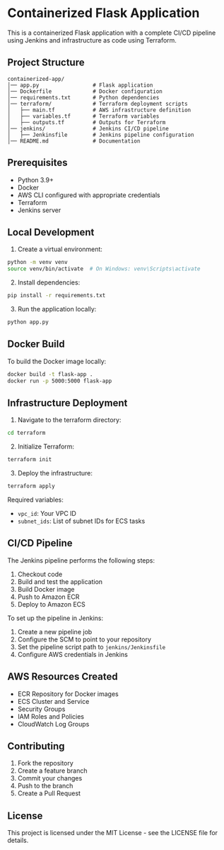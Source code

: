 # Containerized Flask Application

This is a containerized Flask application with a complete CI/CD pipeline using Jenkins and infrastructure as code using Terraform.

## Project Structure

```
containerized-app/
│── app.py                 # Flask application
│── Dockerfile             # Docker configuration
│── requirements.txt       # Python dependencies
│── terraform/             # Terraform deployment scripts
│   ├── main.tf            # AWS infrastructure definition
│   ├── variables.tf       # Terraform variables
│   ├── outputs.tf         # Outputs for Terraform
│── jenkins/               # Jenkins CI/CD pipeline
│   ├── Jenkinsfile        # Jenkins pipeline configuration
│── README.md              # Documentation
```

## Prerequisites

- Python 3.9+
- Docker
- AWS CLI configured with appropriate credentials
- Terraform
- Jenkins server

## Local Development

1. Create a virtual environment:
```bash
python -m venv venv
source venv/bin/activate  # On Windows: venv\Scripts\activate
```

2. Install dependencies:
```bash
pip install -r requirements.txt
```

3. Run the application locally:
```bash
python app.py
```

## Docker Build

To build the Docker image locally:

```bash
docker build -t flask-app .
docker run -p 5000:5000 flask-app
```

## Infrastructure Deployment

1. Navigate to the terraform directory:
```bash
cd terraform
```

2. Initialize Terraform:
```bash
terraform init
```

3. Deploy the infrastructure:
```bash
terraform apply
```

Required variables:
- `vpc_id`: Your VPC ID
- `subnet_ids`: List of subnet IDs for ECS tasks

## CI/CD Pipeline

The Jenkins pipeline performs the following steps:
1. Checkout code
2. Build and test the application
3. Build Docker image
4. Push to Amazon ECR
5. Deploy to Amazon ECS

To set up the pipeline in Jenkins:
1. Create a new pipeline job
2. Configure the SCM to point to your repository
3. Set the pipeline script path to `jenkins/Jenkinsfile`
4. Configure AWS credentials in Jenkins

## AWS Resources Created

- ECR Repository for Docker images
- ECS Cluster and Service
- Security Groups
- IAM Roles and Policies
- CloudWatch Log Groups

## Contributing

1. Fork the repository
2. Create a feature branch
3. Commit your changes
4. Push to the branch
5. Create a Pull Request

## License

This project is licensed under the MIT License - see the LICENSE file for details. 
